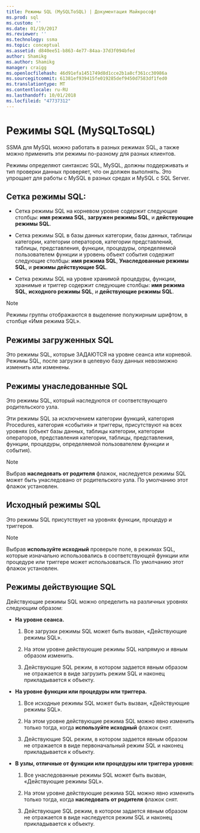 ```yaml
---
title: Режимы SQL (MySQLToSQL) | Документация Майкрософт
ms.prod: sql
ms.custom: ''
ms.date: 01/19/2017
ms.reviewer: ''
ms.technology: ssma
ms.topic: conceptual
ms.assetid: d840ee51-b863-4e77-84aa-37d3f094bfed
author: Shamikg
ms.author: Shamikg
manager: craigg
ms.openlocfilehash: 46d91efa1451749d8d1cce2b1a8cf361cc30986a
ms.sourcegitcommit: 61381ef939415fe019285def9450d7583df1fed0
ms.translationtype: MT
ms.contentlocale: ru-RU
ms.lasthandoff: 10/01/2018
ms.locfileid: "47737312"
---
```

# <a name="sql-modes-mysqltosql"></a>Режимы SQL (MySQLToSQL)
SSMA для MySQL можно работать в разных режимах SQL, а также можно применить эти режимы по-разному для разных клиентов.  
  
Режимы определяют синтаксис SQL, MySQL, должны поддерживать и тип проверки данных проверяет, что он должен выполнять. Это упрощает для работы с MySQL в разных средах и MySQL с SQL Server.  
  
## <a name="sql-modes-grid"></a>Сетка режимы SQL:  
  
-   Сетка режимы SQL на корневом уровне содержит следующие столбцы: **имя режима SQL**, **загружен режимы SQL**, и **действующие режимы SQL**.  
  
-   Сетка режимы SQL в базы данных категории, базы данных, таблицы категории, категории операторов, категории представлений, таблицы, представления, функции, процедуры, определяемой пользователем функции и уровень объект события содержит следующие столбцы: **имя режима SQL**,  **Унаследованные режимы SQL**, и **режимы действующие SQL**.  
  
-   Сетка режимы SQL на уровне хранимой процедуры, функции, хранимые и триггер содержит следующие столбцы: **имя режима SQL**, **исходного режимы SQL**, и **действующие режимы SQL**.  
  
> [!NOTE]  
> Режимы группы отображаются в выделение полужирным шрифтом, в столбце «Имя режима SQL».  
  
## <a name="loaded-sql-modes"></a>Режимы загруженных SQL  
Это режимы SQL, которые ЗАДАЮТСЯ на уровне сеанса или корневой. Режимы SQL, после загрузки в целевую базу данных невозможно изменить или изменены.  
  
## <a name="inherited-sql-modes"></a>Режимы унаследованные SQL  
Это режимы SQL, который наследуются от соответствующего родительского узла.  
  
Эти режимы SQL за исключением категории функций, категория Procedures, категория «события» и триггеры, присутствуют на всех уровнях (объект базы данных, таблицы категории, категории операторов, представления категории, таблицы, представления, функции, процедуры, определяемой пользователем функции и события).  
  
> [!NOTE]  
> Выбрав **наследовать от родителя** флажок, наследуется режимы SQL может быть унаследовано от родительского узла. По умолчанию этот флажок установлен.  
  
## <a name="original-sql-modes"></a>Исходный режимы SQL  
Это режимы SQL присутствует на уровнях функции, процедур и триггеров.  
  
> [!NOTE]  
> Выбрав **используйте исходный** проверьте поле, в режимах SQL, которые изначально использовались в соответствующей функции или процедуре или триггере может использоваться. По умолчанию этот флажок установлен.  
  
## <a name="effective-sql-modes"></a>Режимы действующие SQL  
Действующие режимы SQL можно определить на различных уровнях следующим образом:  
  
-   **На уровне сеанса.**  
  
    1.  Все загрузки режимы SQL может быть вызван, «Действующие режимы SQL».  
  
    2.  На этом уровне действующие режимы SQL напрямую и явным образом изменить.  
  
    3.  Действующие SQL режим, в котором задается явным образом не отражается в виде загрузить режим SQL и наконец прикладывается к объекту.  
  
-   **На уровне функции или процедуры или триггера.**  
  
    1.  Все исходные режимы SQL может быть вызван, «Действующие режимы SQL».  
  
    2.  На этом уровне действующие режима SQL можно явно изменить только тогда, когда **используйте исходный** флажок снят.  
  
    3.  Действующие SQL режим, в котором задается явным образом не отражается в виде первоначальный режим SQL и наконец прикладывается к объекту.  
  
-   **В узлы, отличные от функции или процедуры или триггера уровня:**  
  
    1.  Все унаследованные режимы SQL может быть вызван, «Действующие режимы SQL».  
  
    2.  На этом уровне действующие режима SQL можно явно изменить только тогда, когда **наследовать от родителя** флажок снят.  
  
    3.  Действующие SQL режим, в котором задается явным образом не отражается в виде наследуется режим SQL и наконец прикладывается к объекту.  
  
